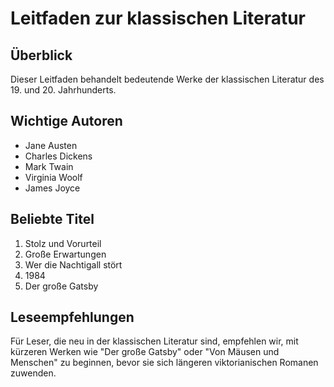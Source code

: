 # Leitfaden zur klassischen Literatur

## Überblick
Dieser Leitfaden behandelt bedeutende Werke der klassischen Literatur des 19. und 20. Jahrhunderts.

## Wichtige Autoren
- Jane Austen
- Charles Dickens
- Mark Twain
- Virginia Woolf
- James Joyce

## Beliebte Titel
1. Stolz und Vorurteil
2. Große Erwartungen
3. Wer die Nachtigall stört
4. 1984
5. Der große Gatsby

## Leseempfehlungen
Für Leser, die neu in der klassischen Literatur sind, empfehlen wir, mit kürzeren Werken wie "Der große Gatsby" oder "Von Mäusen und Menschen" zu beginnen, bevor sie sich längeren viktorianischen Romanen zuwenden.